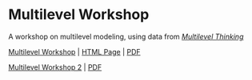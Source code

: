 # Multilevel Workshop

A workshop on multilevel modeling, using data from [*Multilevel Thinking*](https://agrogan1.github.io/multilevel-thinking/)

[Multilevel Workshop](https://agrogan1.github.io/multilevel-workshop/multilevel-workshop-slidy.html) | [HTML Page](https://agrogan1.github.io/multilevel-workshop/multilevel-workshop.html) | [PDF](https://agrogan1.github.io/multilevel-workshop/multilevel-workshop.pdf)

[Multilevel Workshop 2](https://agrogan1.github.io/multilevel-workshop/multilevel-workshop2.html) | [PDF](https://agrogan1.github.io/multilevel-workshop/multilevel-workshop2.pdf)
